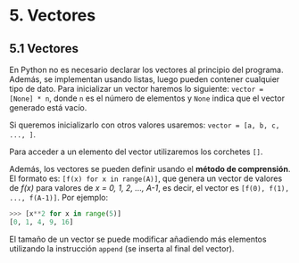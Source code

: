 # 5. Vectores

## 5.1 Vectores
En Python no es necesario declarar los vectores al principio del programa. Además, se implementan usando listas, luego pueden contener cualquier tipo de dato. Para inicializar un vector haremos lo siguiente: `vector = [None] * n`, donde `n` es el número de elementos y `None` indica que el vector generado está vacío.

Si queremos inicializarlo con otros valores usaremos: `vector = [a, b, c, ..., ]`.

Para acceder a un elemento del vector utilizaremos los corchetes `[]`.

Además, los vectores se pueden definir usando el **método de comprensión**. El formato es: `[f(x) for x in range(A)]`, que genera un vector de valores de *f(x)* para valores de *x = 0, 1, 2, ..., A-1*, es decir, el vector es `[f(0), f(1), ..., f(A-1)]`. Por ejemplo:

```py
>>> [x**2 for x in range(5)]
[0, 1, 4, 9, 16]
```

El tamaño de un vector se puede modificar añadiendo más elementos utilizando la instrucción `append` (se inserta al final del vector).
